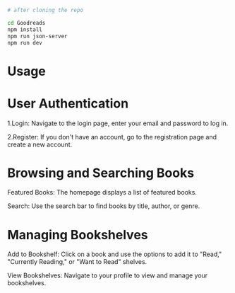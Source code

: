 ```bash
# after cloning the repo

cd Goodreads
npm install
npm run json-server
npm run dev

```

# Usage

# User Authentication

1.Login: Navigate to the login page, enter your email and password to log in.

2.Register: If you don't have an account, go to the registration page and create a new account.

# Browsing and Searching Books

Featured Books: The homepage displays a list of featured books.

Search: Use the search bar to find books by title, author, or genre.

# Managing Bookshelves

Add to Bookshelf: Click on a book and use the options to add it to "Read," "Currently Reading," or "Want to Read" shelves.

View Bookshelves: Navigate to your profile to view and manage your bookshelves.

